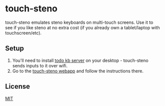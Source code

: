 # touch-steno
touch-steno emulates steno keyboards on multi-touch screens. Use it to see if you like steno at no extra cost (if you already own a tablet/laptop with touchscreen/etc).

## Setup
1. You'll need to install [todo kb server]() on your desktop - touch-steno sends inputs to it over wifi.
2. Go to the [touch-steno webapp]() and follow the instructions there.

## License
[MIT](https://choosealicense.com/licenses/mit/)
